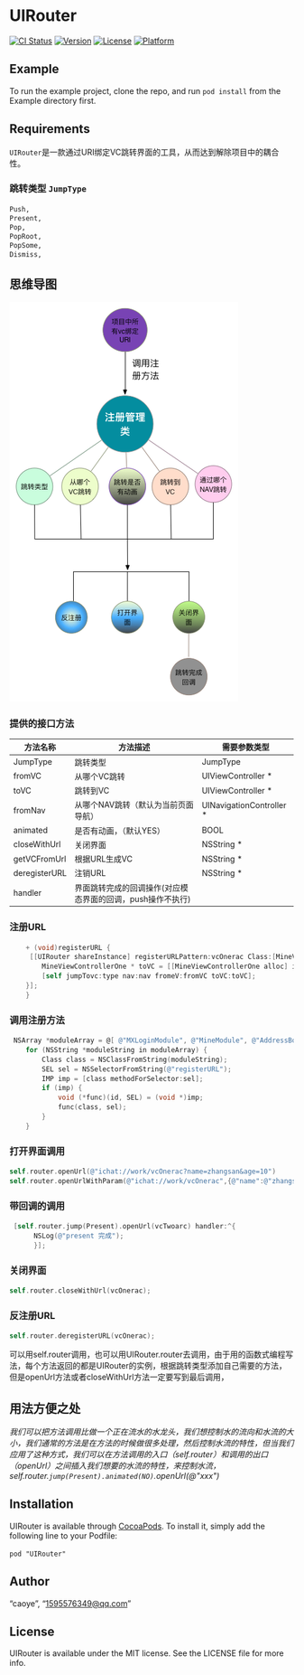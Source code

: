# UIRouter

[![CI Status](http://img.shields.io/travis/“caoye”/UIRouter.svg?style=flat)](https://travis-ci.org/“caoye”/UIRouter)
[![Version](https://img.shields.io/cocoapods/v/UIRouter.svg?style=flat)](http://cocoapods.org/pods/UIRouter)
[![License](https://img.shields.io/cocoapods/l/UIRouter.svg?style=flat)](http://cocoapods.org/pods/UIRouter)
[![Platform](https://img.shields.io/cocoapods/p/UIRouter.svg?style=flat)](http://cocoapods.org/pods/UIRouter)

## Example

To run the example project, clone the repo, and run `pod install` from the Example directory first.

## Requirements

`UIRouter`是一款通过URI绑定VC跳转界面的工具，从而达到解除项目中的耦合性。

### 跳转类型 `JumpType`

```
Push,    
Present,
Pop,     
PopRoot,
PopSome,
Dismiss,   
```

## 思维导图

!["思维导图"](./router思维导图.png)


### 提供的接口方法

方法名称	 	| 方法描述     						 | 需要参数类型
----------- | ------------------------------ | ------------
JumpType    |跳转类型      	 					| JumpType
fromVC   	 | 从哪个VC跳转  					 |UIViewController *
toVC     	 | 跳转到VC       		  			 | UIViewController *
fromNav 	 | 从哪个NAV跳转（默认为当前页面导航）	 | UINavigationController *
animated	 | 是否有动画，（默认YES） | BOOL
closeWithUrl | 关闭界面   					 | NSString *
getVCFromUrl | 根据URL生成VC   				 | NSString *
deregisterURL| 注销URL  					 | NSString *
handler      |界面跳转完成的回调操作(对应模态界面的回调，push操作不执行)|
 

### 注册URL
```objectivec
	+ (void)registerURL {
	 [[UIRouter shareInstance] registerURLPattern:vcOnerac Class:[MineViewControllerOne class] toHandler:^(id param, UINavigationController *nav, JumpType type, UIViewController *fromVC) {
        MineViewControllerOne * toVC = [[MineViewControllerOne alloc] init];
        [self jumpTovc:type nav:nav fromeV:fromVC toVC:toVC];
    }];
	}
```
### 调用注册方法
```objectivec
 NSArray *moduleArray = @[ @"MXLoginModule", @"MineModule", @"AddressBookModule", @"MXMessageModule", @"PhotoAssetsModule", @"ClientApprovalMoudle" ];
    for (NSString *moduleString in moduleArray) {
        Class class = NSClassFromString(moduleString);
        SEL sel = NSSelectorFromString(@"registerURL");
        IMP imp = [class methodForSelector:sel];
        if (imp) {
            void (*func)(id, SEL) = (void *)imp;
            func(class, sel);
        }
    }
```


### 打开界面调用

```objectivec
self.router.openUrl(@"ichat://work/vcOnerac?name=zhangsan&age=10")
self.router.openUrlWithParam(@"ichat://work/vcOnerac",{@"name":@"zhangsan"});
```		 
 		
### 带回调的调用
```objectivec
 [self.router.jump(Present).openUrl(vcTwoarc) handler:^{
      NSLog(@"present 完成");
      }];
```
        
### 关闭界面

```objectivec
self.router.closeWithUrl(vcOnerac);
```	 

### 反注册URL 
```objectivec
self.router.deregisterURL(vcOnerac);
```

可以用self.router调用，也可以用UIRouter.router去调用，由于用的函数式编程写法，每个方法返回的都是UIRouter的实例，根据跳转类型添加自己需要的方法，但是openUrl方法或者closeWithUrl方法一定要写到最后调用，


## 用法方便之处

*我们可以把方法调用比做一个正在流水的水龙头，我们想控制水的流向和水流的大小，我们通常的方法是在方法的时候做很多处理，然后控制水流的特性，但当我们应用了这种方式，我们可以在方法调用的入口（self.router）和调用的出口（openUrl）之间插入我们想要的水流的特性，来控制水流，self.router.`jump(Present).animated(NO)`.openUrl(@"xxx")*


## Installation

UIRouter is available through [CocoaPods](http://cocoapods.org). To install
it, simply add the following line to your Podfile:


`pod "UIRouter"`


## Author

“caoye”, “1595576349@qq.com”

## License

UIRouter is available under the MIT license. See the LICENSE file for more info.
